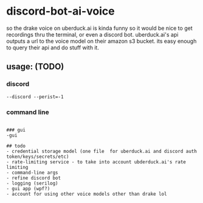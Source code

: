 # discord-bot-ai-voice
so the drake voice on uberduck.ai is kinda funny so it would be nice to get recordings thru the terminal, or even a discord bot. uberduck.ai's api outputs a url to the voice model on their amazon s3 bucket. its easy enough to query their api and do stuff with it.

## usage: (TODO)
### discord
```--discord --perist=-1```

### command line
```--commandline --download 'c:/users/ben/downloads' --filename 'drake.mp3'

### gui
-gui

## todo
- credential storage model (one file  for uberduck.ai and discord auth token/keys/secrets/etc)
- rate-limiting service - to take into account ubderduck.ai's rate limiting
- command-line args
- refine discord bot
- logging (serilog)
- gui app (wpf?)
- account for using other voice models other than drake lol
